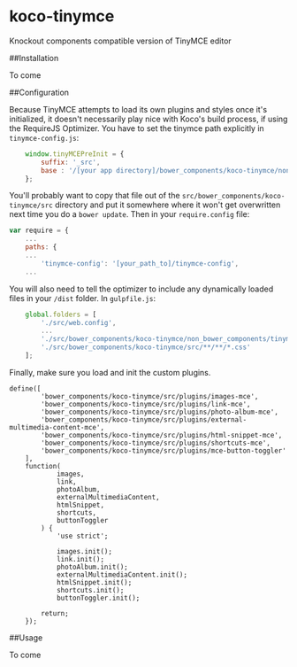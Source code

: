 # koco-tinymce
Knockout components compatible version of TinyMCE editor

##Installation

To come

##Configuration

Because TinyMCE attempts to load its own plugins and styles once it's initialized, it doesn't necessarily play nice with Koco's build process, if using the RequireJS Optimizer. You have to set the tinymce path explicitly in `tinymce-config.js`:

```javascript
    window.tinyMCEPreInit = {
    	suffix: '_src',
        base : '/[your app directory]/bower_components/koco-tinymce/non_bower_components/tinymce'
    };
```
You'll probably want to copy that file out of the `src/bower_components/koco-tinymce/src` directory and put it somewhere where it won't get overwritten next time you do a `bower update`. Then in your `require.config` file:

```javascript
var require = {
	...
    paths: {
    ...
		'tinymce-config': '[your_path_to]/tinymce-config',
	...
```

You will also need to tell the optimizer to include any dynamically loaded files in your `/dist` folder. In `gulpfile.js`:

```javascript
	global.folders = [
	    './src/web.config',
	    ...
	    './src/bower_components/koco-tinymce/non_bower_components/tinymce/**/**/**/**/*',
	    './src/bower_components/koco-tinymce/src/**/**/*.css'
	];
```

Finally, make sure you load and init the custom plugins.

```
define([
        'bower_components/koco-tinymce/src/plugins/images-mce',
        'bower_components/koco-tinymce/src/plugins/link-mce',
        'bower_components/koco-tinymce/src/plugins/photo-album-mce',
        'bower_components/koco-tinymce/src/plugins/external-multimedia-content-mce',
        'bower_components/koco-tinymce/src/plugins/html-snippet-mce',
        'bower_components/koco-tinymce/src/plugins/shortcuts-mce',
        'bower_components/koco-tinymce/src/plugins/mce-button-toggler'
    ],
    function(
            images,
            link,
            photoAlbum,
            externalMultimediaContent,
            htmlSnippet,
            shortcuts,
            buttonToggler
        ) {
            'use strict';

            images.init();
            link.init();
            photoAlbum.init();
            externalMultimediaContent.init();
            htmlSnippet.init();
            shortcuts.init();
            buttonToggler.init();

        return;
    });
```
##Usage

To come